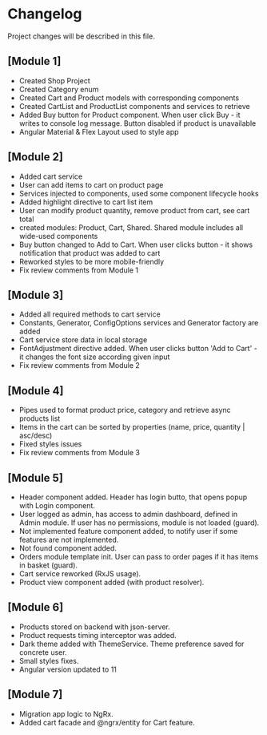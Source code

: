 # Changelog
Project changes will be described in this file.

## [Module 1]
- Created Shop Project
- Created Category enum
- Created Cart and Product models with corresponding components
- Created CartList and ProductList components and services to retrieve
- Added Buy button for Product component. When user click Buy - it writes to console log message. Button disabled if product is unavailable
- Angular Material & Flex Layout used to style app 

## [Module 2]
- Added cart service
- User can add items to cart on product page
- Services injected to components, used some component lifecycle hooks
- Added highlight directive to cart list item
- User can modify product quantity, remove product from cart, see cart total
- created modules: Product, Cart, Shared. Shared module includes all wide-used components
- Buy button changed to Add to Cart. When user clicks button - it shows notification that product was added to cart
- Reworked styles to be more mobile-friendly
- Fix review comments from Module 1

## [Module 3]
- Added all required methods to cart service
- Constants, Generator, ConfigOptions services and Generator factory are added
- Cart service store data in local storage
- FontAdjustment directive added. When user clicks button 'Add to Cart' - it changes the font size according given input 
- Fix review comments from Module 2

## [Module 4]
- Pipes used to format product price, category and retrieve async products list
- Items in the cart can be sorted by properties (name, price, quantity | asc/desc)
- Fixed styles issues 
- Fix review comments from Module 3

## [Module 5]
- Header component added. Header has login butto, that opens popup with Login component.
- User logged as admin, has access to admin dashboard, defined in Admin module. If user has no permissions, module is not loaded (guard).
- Not implemented feature component added, to notify user if some features are not implemented.
- Not found component added.
- Orders module template init. User can pass to order pages if it has items in basket (guard).
- Cart service reworked (RxJS usage).
- Product view component added (with product resolver).

## [Module 6]
- Products stored on backend with json-server.
- Product requests timing interceptor was added. 
- Dark theme added with ThemeService. Theme preference saved for concrete user.
- Small styles fixes.
- Angular version updated to 11

## [Module 7]
- Migration app logic to NgRx.
- Added cart facade and @ngrx/entity for Cart feature. 
